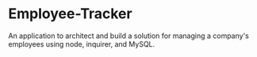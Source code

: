 # Employee-Tracker
An application to architect and build a solution for managing a company's employees using node, inquirer, and MySQL.
